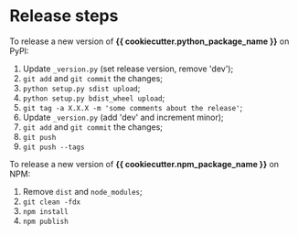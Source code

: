 # Release steps

To release a new version of **{{ cookiecutter.python_package_name }}** on PyPI:

1. Update `_version.py` (set release version, remove 'dev');
2. `git add` and `git commit` the changes;
3. `python setup.py sdist upload`;
4. `python setup.py bdist_wheel upload`;
5. `git tag -a X.X.X -m 'some comments about the release'`;
6. Update `_version.py` (add 'dev' and increment minor);
7. `git add` and `git commit` the changes;
8. `git push`
9. `git push --tags`

To release a new version of **{{ cookiecutter.npm_package_name }}** on NPM:

1. Remove `dist` and `node_modules`;
2. `git clean -fdx`
3. `npm install`
4. `npm publish`
